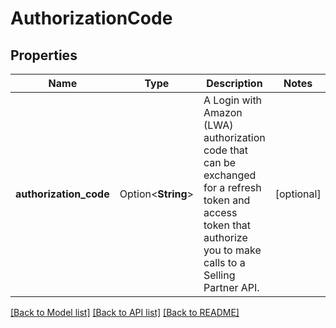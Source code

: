 # AuthorizationCode

## Properties

Name | Type | Description | Notes
------------ | ------------- | ------------- | -------------
**authorization_code** | Option<**String**> | A Login with Amazon (LWA) authorization code that can be exchanged for a refresh token and access token that authorize you to make calls to a Selling Partner API. | [optional]

[[Back to Model list]](../README.md#documentation-for-models) [[Back to API list]](../README.md#documentation-for-api-endpoints) [[Back to README]](../README.md)



